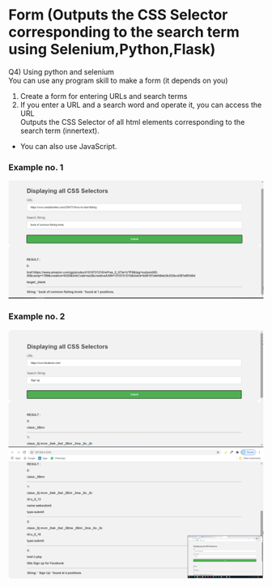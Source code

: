 # Form (Outputs the CSS Selector corresponding to the search term using Selenium,Python,Flask)

Q4) Using python and selenium  
You can use any program skill to make a form (it depends on you)  
1. Create a form for entering URLs and search terms 
2. If you enter a URL and a search word and operate it, you can access the URL  
Outputs the CSS Selector of all html elements corresponding to the search term (innertext).  
* You can also use JavaScript.

### Example no. 1
![](Screen_shot1.png)

### Example no. 2
![](Screen_Shot2a.png)
![](Screen_Shot2b.png)

